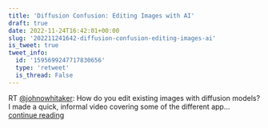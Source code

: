 ```yaml
---
title: 'Diffusion Confusion: Editing Images with AI'
draft: true
date: 2022-11-24T16:42:01+00:00
slug: '202211241642-diffusion-confusion-editing-images-ai'
is_tweet: true
tweet_info:
  id: '1595699247717830656'
  type: 'retweet'
  is_thread: False
---
```




RT [@johnowhitaker](https://x.com/johnowhitaker): How do you edit existing images with diffusion models? I made a quick, informal video covering some of the different app… [continue reading](https://x.com/sytelus/status/1595699247717830656)

